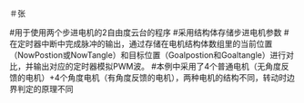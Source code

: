 ＃张

#用于使用两个步进电机的2自由度云台的程序
#采用结构体存储步进电机参数
#在定时器中断中完成脉冲的输出，通过存储在电机结构体数组里的当前位置（NowPostion或NowTangle）和目标位置（Goalpostion和Goaltangle）进行对比，并输出对应的定时器模拟PWM波。
#本例中采用了4个普通电机（无角度反馈的电机）+4个角度电机（有角度反馈的电机），两种电机的结构不同，转动时边界判定的原理不同

